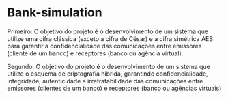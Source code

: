 # Bank-simulation
Primeiro:
O objetivo do projeto é o desenvolvimento de um sistema que utilize uma cifra clássica (exceto a cifra de César) e a cifra simétrica AES para garantir a confidencialidade das comunicações entre emissores (cliente de um banco) e receptores (banco ou agência virtual).

Segundo: 
O objetivo do projeto é o desenvolvimento de um sistema que utilize o esquema de criptografia híbrida,
garantindo confidencialidade, integridade, autenticidade e irretratabilidade das comunicações entre emissores (clientes de um banco) e receptores (banco ou agências virtuais)